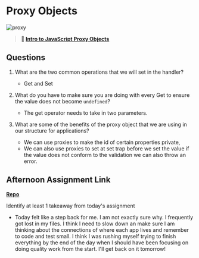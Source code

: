 # Proxy Objects

![proxy](https://bcw.blob.core.windows.net/public/img/journals/5120113092091727)

> **📖 [Intro to JavaScript Proxy Objects](https://codeworksacademy.com/fs-student-guide/resources/wk3/03-Proxies)**

## Questions

1. What are the two common operations that we will set in the handler?
    - Get and Set

2. What do you have to make sure you are doing with every Get to ensure the value does not become `undefined`?
    - The get operator  needs to take in two parameters. 


3. What are some of the benefits of the proxy object that we are using in our structure for applications?

    - We can use proxies to make the id of certain properties private,
    - We can also use proxies to set at set trap before we set the value if the value does not conform to the validation we can also throw an error. 

## Afternoon Assignment Link

**[Repo](https://github.com/smithtaylord/winter23_gregslist)**

Identify at least 1 takeaway from today's assignment
- Today felt like a step back for me. I am not exactly sure why. I frequently got lost in my files. I think I need to slow down an make sure I am thinking about the connections of where each app lives and remember to code and test small. I think I was rushing myself trying to finish everything by the end of the day when I should have been focusing on doing quality work from the start. I'll get back on it tomorrow!
